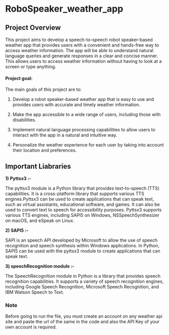 # RoboSpeaker_weather_app

## Project Overview

This project aims to develop a speech-to-speech robot speaker-based weather app that provides users with a convenient and hands-free way to access weather information. The app will be able to understand natural language queries and generate responses in a clear and concise manner. This allows users to access weather information without having to look at a screen or type anything.

#### Project goal:

The main goals of this project are to:

1) Develop a robot speaker-based weather app that is easy to use and provides users with accurate and timely weather information.

2) Make the app accessible to a wide range of users, including those with disabilities.

3) Implement natural language processing capabilities to allow users to interact with the app in a natural and intuitive way.

4) Personalize the weather experience for each user by taking into account their location and preferences.


## Important Liabraries 
**1) Pyttsx3 :-**

The pyttsx3 module is a Python library that provides text-to-speech (TTS) capabilities. It is a cross-platform library that supports 
various TTS engines.Pyttsx3 can be used to create applications that can speak text, such as virtual assistants, educational software, and games. It can also be used to convert text to speech for accessibility purposes.
Pyttsx3 supports various TTS engines, including SAPI5 on Windows, NSSpeechSynthesizer on macOS, and eSpeak on Linux.

**2) SAPI5 :-**

SAPI is an speech API developed by Microsoft to allow the use of speech recognition and speech synthesis within Windows applications.
In Python, SAPI5 can be used with the pyttsx3 module to create applications that can speak text.

**3) speechRecognition module :-**

The SpeechRecognition module in Python is a library that provides speech recognition capabilities. It supports a variety of speech recognition engines, including Google Speech Recognition, Microsoft Speech Recognition, and IBM Watson Speech to Text.


### Note

Before going to run the file, you must create an account on any weather api site and paste the url of the same in the code and also the API Key of your own account is required.
